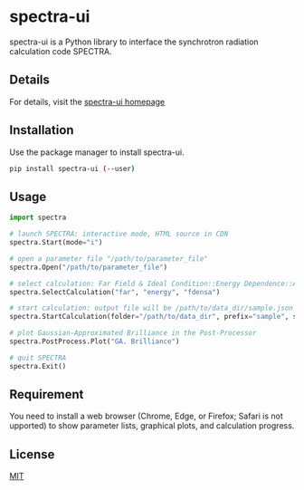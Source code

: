 # spectra-ui

spectra-ui is a Python library to interface the synchrotron radiation calculation code SPECTRA.

## Details

For details, visit the [spectra-ui homepage](https://spectrax.org/spectra/app/12.1/python/docs/)

## Installation

Use the package manager to install spectra-ui.

```bash
pip install spectra-ui (--user)
```

## Usage

```python
import spectra

# launch SPECTRA: interactive mode, HTML source in CDN
spectra.Start(mode="i")

# open a parameter file "/path/to/parameter_file"
spectra.Open("/path/to/parameter_file")

# select calculation: Far Field & Ideal Condition::Energy Dependence::Angular Flux Density
spectra.SelectCalculation("far", "energy", "fdensa")

# start calculation: output file will be /path/to/data_dir/sample.json
spectra.StartCalculation(folder="/path/to/data_dir", prefix="sample", serial=-1)

# plot Gaussian-Approximated Brilliance in the Post-Processor
spectra.PostProcess.Plot("GA. Brilliance")

# quit SPECTRA
spectra.Exit()
```

## Requirement
You need to install a web browser (Chrome, Edge, or Firefox; Safari is not upported) to show parameter lists, graphical plots, and calculation progress. 

## License

[MIT](https://choosealicense.com/licenses/mit/)